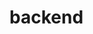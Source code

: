 # backend

<!-- "postinstall": "source .env; sequelize db:migrate --url $DATABASE_URL",
    "resettables": "source .env; sequelize db:migrate:undo:all --url $DATABASE_URL", -->